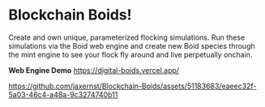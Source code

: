 # Blockchain Boids!

Create and own unique, parameterized flocking simulations. Run these simulations via the Boid web engine and create new Boid species through the mint engine to see your flock fly around and live perpetually onchain.

**Web Engine Demo** https://digital-boids.vercel.app/

https://github.com/jaxernst/Blockchain-Boids/assets/51183683/eaeec32f-5a03-46c4-a48a-9c3274740b11

